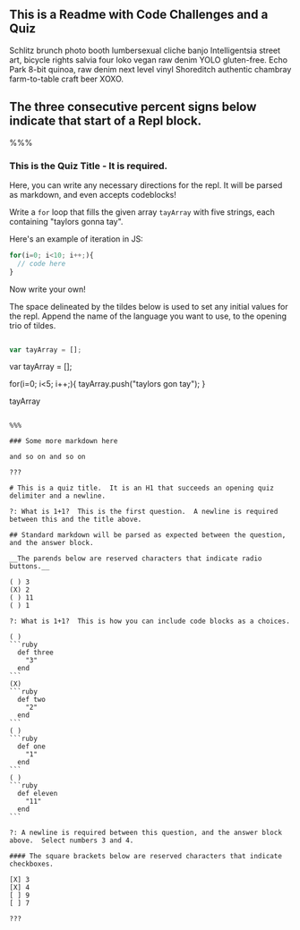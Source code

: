 ## This is a Readme with Code Challenges and a Quiz

Schlitz brunch photo booth lumbersexual cliche banjo Intelligentsia street art, bicycle rights salvia four loko vegan raw denim YOLO gluten-free. Echo Park 8-bit quinoa, raw denim next level vinyl Shoreditch authentic chambray farm-to-table craft beer XOXO.

## The three consecutive percent signs below indicate that start of a Repl block.

%%%

### This is the Quiz Title - It is required.

Here, you can write any necessary directions for the repl.  It will be parsed as markdown, and even accepts codeblocks!

Write a `for` loop that fills the given array `tayArray` with five strings, each containing "taylors gonna tay".

Here's an example of iteration in JS:

```js
for(i=0; i<10; i++;){
  // code here
}
```

Now write your own!

The space delineated by the tildes below is used to set any initial values for the repl.  Append the name of the language you want to use, to the opening trio of tildes.

~~~javascript

var tayArray = [];

~~~

var tayArray = [];

for(i=0; i<5; i++;){
  tayArray.push("taylors gon tay");
}

tayArray

~~~

%%%

### Some more markdown here

and so on and so on

???

# This is a quiz title.  It is an H1 that succeeds an opening quiz delimiter and a newline.

?: What is 1+1?  This is the first question.  A newline is required between this and the title above.

## Standard markdown will be parsed as expected between the question, and the answer block.

__The parends below are reserved characters that indicate radio buttons.__

( ) 3
(X) 2
( ) 11
( ) 1

?: What is 1+1?  This is how you can include code blocks as a choices.

( )
```ruby
  def three
    "3"
  end
```
(X)
```ruby
  def two
    "2"
  end
```
( )
```ruby
  def one
    "1"
  end
```
( )
```ruby
  def eleven
    "11"
  end
```

?: A newline is required between this question, and the answer block above.  Select numbers 3 and 4.

#### The square brackets below are reserved characters that indicate checkboxes.

[X] 3
[X] 4
[ ] 9
[ ] 7

???
